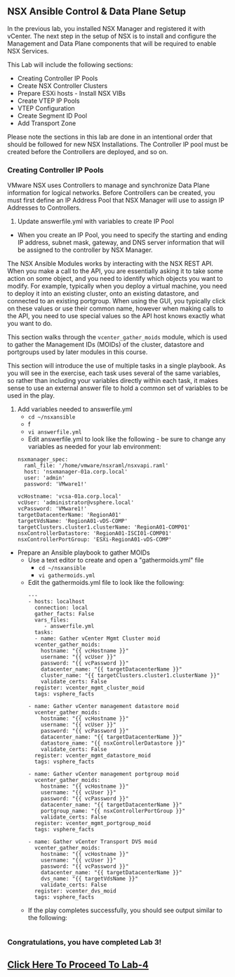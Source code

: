 ## NSX Ansible Control & Data Plane Setup
In the previous lab, you installed NSX Manager and registered it with vCenter. The next step in the setup of NSX is to install and configure the Management and Data Plane components that will be required to enable NSX Services. 

This Lab will include the following sections:

- Creating Controller IP Pools
- Create NSX Controller Clusters
- Prepare ESXi hosts - Install NSX VIBs
- Create VTEP IP Pools
- VTEP Configuration
- Create Segment ID Pool
- Add Transport Zone

Please note the sections in this lab are done in an intentional order that should be followed for new NSX Installations. The Controller IP pool must be created before the Controllers are deployed, and so on. 

### Creating Controller IP Pools

VMware NSX uses Controllers to manage and synchronize Data Plane information for logical networks. Before Controllers can be created, you must first define an IP Address Pool that NSX Manager will use to assign IP Addresses to Controllers. 

1. Update answerfile.yml with variables to create IP Pool
  - When you create an IP Pool, you need to specify the starting and ending IP address, subnet mask, gateway, and DNS server information that will be assigned to the controller by NSX Manager. 

The NSX Ansible Modules works by interacting with the NSX REST API. When you make a call to the API, you are essentially asking it to take some action on some object, and you need to identify which objects you want to modify. For example, typically when you deploy a virtual machine, you need to deploy it into an existing cluster, onto an existing datastore, and connected to an existing portgroup. When using the GUI, you typically click on these values or use their common name, however when making calls to the API, you need to use special values so the API host knows exactly what you want to do. 

This section walks through the `vcenter_gather_moids` module, which is used to gather the Management IDs (MOIDs) of the cluster, datastore and portgroups used by later modules in this course. 

This section will introduce the use of multiple tasks in a single playbook. As you will see in the exercise, each task uses several of the same variables, so rather than including your variables directly within each task, it makes sense to use an external answer file to hold a common set of variables to be used in the play. 

1. Add variables needed to answerfile.yml
    + `cd ~/nsxansible`
    + f
    + `vi answerfile.yml`
    + Edit answerfile.yml to look like the following - be sure to change any variables as needed for your lab environment:
    ```
    nsxmanager_spec:
      raml_file: '/home/vmware/nsxraml/nsxvapi.raml'
      host: 'nsxmanager-01a.corp.local'
      user: 'admin'
      password: 'VMware1!'
      
    vcHostname: 'vcsa-01a.corp.local'
    vcUser: 'administrator@vsphere.local'
    vcPassword: 'VMware1!'
    targetDatacenterName: 'RegionA01'
    targetVdsName: 'RegionA01-vDS-COMP'
    targetClusters.cluster1.clusterName: 'RegionA01-COMP01'
    nsxControllerDatastore: 'RegionA01-ISCI01-COMP01'
    nsxControllerPortGroup: 'ESXi-RegionA01-vDS-COMP'
    ```
- Prepare an Ansible playbook to gather MOIDs
  - Use a text editor to create and open a "gathermoids.yml" file
    - `cd ~/nsxansible`
    - `vi gathermoids.yml`
  - Edit the gathermoids.yml file to look like the following:
    ```
    ---
    - hosts: localhost
      connection: local
      gather_facts: False
      vars_files:
         - answerfile.yml
      tasks:
      - name: Gather vCenter Mgmt Cluster moid
      vcenter_gather_moids:
        hostname: "{{ vcHostname }}"
        username: "{{ vcUser }}"
        password: "{{ vcPassword }}"
        datacenter_name: "{{ targetDatacenterName }}"
        cluster_name: "{{ targetClusters.cluster1.clusterName }}"
        validate_certs: False
      register: vcenter_mgmt_cluster_moid
      tags: vsphere_facts

    - name: Gather vCenter management datastore moid
      vcenter_gather_moids:
        hostname: "{{ vcHostname }}"
        username: "{{ vcUser }}"
        password: "{{ vcPassword }}"
        datacenter_name: "{{ targetDatacenterName }}"
        datastore_name: "{{ nsxControllerDatastore }}"
        validate_certs: False
      register: vcenter_mgmt_datastore_moid
      tags: vsphere_facts

    - name: Gather vCenter management portgroup moid
      vcenter_gather_moids:
        hostname: "{{ vcHostname }}"
        username: "{{ vcUser }}"
        password: "{{ vcPassword }}"
        datacenter_name: "{{ targetDatacenterName }}"
        portgroup_name: "{{ nsxControllerPortGroup }}"
        validate_certs: False
      register: vcenter_mgmt_portgroup_moid
      tags: vsphere_facts

    - name: Gather vCenter Transport DVS moid
      vcenter_gather_moids:
        hostname: "{{ vcHostname }}"
        username: "{{ vcUser }}"
        password: "{{ vcPassword }}"
        datacenter_name: "{{ targetDatacenterName }}"
        dvs_name: "{{ targetVdsName }}"
        validate_certs: False
      register: vcenter_dvs_moid
      tags: vsphere_facts
    
    ```
  - If the play completes successfully, you should see output similar to the following:
```

```

### Congratulations, you have completed Lab 3!
## [Click Here To Proceed To Lab-4](../../Lab4-EnvSetup/)


